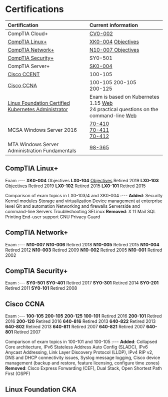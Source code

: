 # Certifications
Certification                                     | Current information
:---                                              | :---
CompTIA Cloud+                                    | [CV0-002](https://certification.comptia.org/certifications/cloud)
[CompTIA Linux+](#comptia-linux)                  | [XK0-004](https://certification.comptia.org/certifications/linux) [Objectives](https://certification.comptia.org/docs/default-source/exam-objectives/comptia-linux-xk0-004-exam-objectives.pdf)
[CompTIA Network+](#comptia-network)              | [ N10-007 ](https://www.comptia.org/certifications/network) [ Objectives ](https://certification.comptia.org/docs/default-source/exam-objectives/comptia-network-n10-007-v-3-0-exam-objectives.pdf)
[CompTIA Security+](#comptia-security)            | SY0-501
CompTIA Server+                                   | [SK0-004](https://certification.comptia.org/certifications/server)
[Cisco CCENT](#cisco-ccna)                        | 100-105
[Cisco CCNA](#cisco-ccna)                         | 100-105 200-105<br/>200-125
[ Linux Foundation Certified Kubernetes Administrator ](#linux-foundation-cka) | Exam is based on Kubernetes 1.15 [Web](https://training.linuxfoundation.org/certification/certified-kubernetes-administrator-cka/)<br/>24 practical questions on the command-line [Web](https://blog.autsoft.hu/certified-kubernetes-administrator/?__s=8npm688qeyruhjuxaofx)
MCSA Windows Server 2016                          | [70-410](https://www.microsoft.com/en-us/learning/exam-70-410.aspx) <br/>[70-411](https://www.microsoft.com/en-us/learning/exam-70-411.aspx) <br/>[70-412](https://www.microsoft.com/en-us/learning/exam-70-412.aspx)
MTA Windows Server Administration Fundamentals    | [98-365](https://www.microsoft.com/en-us/learning/exam-98-365.aspx)

## CompTIA Linux+
Exam
:---
**XK0-004** Objectives 
**LX0-104** [Objectives](https://certification.comptia.org/docs/default-source/exam-objectives/comptia-linux-powered-by-lpi-(lx0-104).pdf?sfvrsn=c3bfde36_6) Retired 2019
**LX0-103** [Objectives](https://certification.comptia.org/docs/default-source/exam-objectives/comptia-linux-powered-by-lpi-(lx0-103).pdf?sfvrsn=c6bfde36_8) Retired 2019
**LX0-102** Retired 2015
**LX0-101** Retired 2015

Comparison of exam topics in LX0-103/4 and XK0-004
:---
**Added**: Security Kernel modules Storage and virtualization Device management at enterprise level Git and automation Networking and firewalls Serverside and command-line Servers Troubleshooting SELinux
**Removed**: X 11 Mail SQL Printing End-user support GNU Privacy Guard
## CompTIA Network+
Exam
:---
**N10-007** 
**N10-006** Retired 2018
**N10-005** Retired 2015
**N10-004** Retired 2012
**N10-003** Retired 2009
**N10-002** Retired 2005
**N10-001** Retired 2002
## CompTIA Security+
Exam
:---
**SY0-501** 
**SY0-401** Retired 2017
**SY0-301** Retired 2014
**SY0-201** Retired 2011
**SY0-101** Retired 2008
## Cisco CCNA
Exam
:---
**100-105** 
**200-105** 
**200-125** 
**100-101** Retired 2016
**200-101** Retired 2016
**200-120** Retired 2016
**640-816** Retired 2013
**640-822** Retired 2013
**640-802** Retired 2013
**640-811** Retired 2007
**640-821** Retired 2007
**640-801** Retired 2007

Comparison of exam topics in 100-101 and 100-105
:---
**Added**: Collapsed Core architecture, IPv6 Stateless Address Auto Config (SLADC), IPv6 Anycast Addressing, Link Layer Discovery Protocol (LLDP), IPv4 RIP v2, DNS and DHCP connectivity issues, Syslog message logging, Cisco device management (backup and restore, feature licensing, configure time zones)
**Removed**: Cisco Express Forwarding (CEF), Dual Stack, Open Shortest Path First (OSPF)

## Linux Foundation CKA

